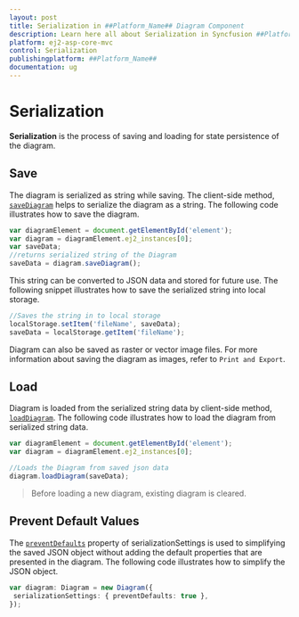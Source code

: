 ```yaml
---
layout: post
title: Serialization in ##Platform_Name## Diagram Component
description: Learn here all about Serialization in Syncfusion ##Platform_Name## Diagram component of Syncfusion Essential JS 2 and more.
platform: ej2-asp-core-mvc
control: Serialization
publishingplatform: ##Platform_Name##
documentation: ug
---
```



# Serialization

**Serialization** is the process of saving and loading for state persistence of the diagram.

## Save

The diagram is serialized as string while saving. The client-side method, [`saveDiagram`](../api/diagram#saveDiagram) helps to serialize the diagram as a string. The following code illustrates how to save the diagram.

```javascript
var diagramElement = document.getElementById('element');
var diagram = diagramElement.ej2_instances[0];
var saveData;
//returns serialized string of the Diagram
saveData = diagram.saveDiagram();

```

This string can be converted to JSON data and stored for future use. The following snippet illustrates how to save the serialized string into local storage.

```javascript
//Saves the string in to local storage
localStorage.setItem('fileName', saveData);
saveData = localStorage.getItem('fileName');

```

Diagram can also be saved as raster or vector image files. For more information about saving the diagram as images, refer to `Print and Export`.

## Load

Diagram is loaded from the serialized string data by client-side method, [`loadDiagram`](../api/diagram#loadDiagram).
The following code illustrates how to load the diagram from serialized string data.

```javascript
var diagramElement = document.getElementById('element');
var diagram = diagramElement.ej2_instances[0];

//Loads the Diagram from saved json data
diagram.loadDiagram(saveData);

```

> Before loading a new diagram, existing diagram is cleared.

## Prevent Default Values

The [`preventDefaults`](https://ej2.syncfusion.com/documentation/api/diagram/serializationSettingsModel) property of serializationSettings is used to simplifying the saved JSON object without adding the default properties that are presented in the diagram.
The following code illustrates how to simplify the JSON object.

```typescript
var diagram: Diagram = new Diagram({
 serializationSettings: { preventDefaults: true },
});